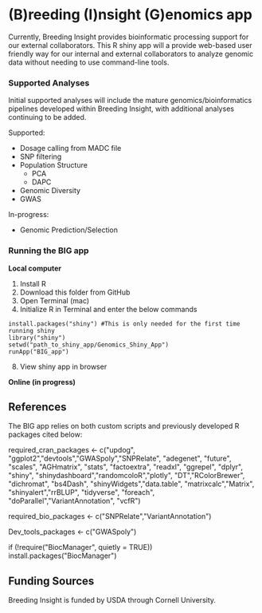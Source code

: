 # (B)reeding (I)nsight (G)enomics app

Currently, Breeding Insight provides bioinformatic processing support for our external collaborators. This R shiny app will a provide web-based user friendly way for our internal and external collaborators to analyze genomic data without needing to use command-line tools.

### Supported Analyses
Initial supported analyses will include the mature genomics/bioinformatics pipelines developed within Breeding Insight, with additional analyses continuing to be added.

Supported:
- Dosage calling from MADC file
- SNP filtering
- Population Structure
  - PCA
  - DAPC
- Genomic Diversity
- GWAS

In-progress:
- Genomic Prediction/Selection

### Running the BIG app

**Local computer**

1. Install R
2. Download this folder from GitHub
3. Open Terminal (mac)
4. Initialize R in Terminal and enter the below commands
```
install.packages("shiny") #This is only needed for the first time running shiny
library("shiny")
setwd("path_to_shiny_app/Genomics_Shiny_App")
runApp("BIG_app")
```
8. View shiny app in browser

**Online (in progress)**

## References
The BIG app relies on both custom scripts and previously developed R packages cited below:

required_cran_packages <- c("updog", "ggplot2","devtools","GWASpoly","SNPRelate",
                       "adegenet", "future", "scales", "AGHmatrix", "stats", 
                       "factoextra", "readxl", "ggrepel", "dplyr", "shiny",
                       "shinydashboard","randomcoloR","plotly", "DT","RColorBrewer",
                       "dichromat", "bs4Dash", "shinyWidgets","data.table",
                       "matrixcalc","Matrix", "shinyalert","rrBLUP", "tidyverse",
                       "foreach", "doParallel","VariantAnnotation", "vcfR")

required_bio_packages <- c("SNPRelate","VariantAnnotation")

Dev_tools_packages <- c("GWASpoly")

if (!require("BiocManager", quietly = TRUE))
    install.packages("BiocManager")
    

## Funding Sources
Breeding Insight is funded by USDA through Cornell University.
